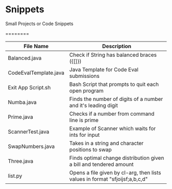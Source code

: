 Snippets
========

Small Projects or Code Snippets

========

File Name | Description
--------- | -----------
Balanced.java         | Check if String has balanced braces ({[]})
CodeEvalTemplate.java | Java Template for Code Eval submissions
Exit App Script.sh    | Bash Script that prompts to quit each open program
Numba.java            | Finds the number of digits of a number and it's leading digit
Prime.java            | Checks if a number from command line is prime
ScannerTest.java      | Example of Scanner which waits for ints for input
SwapNumbers.java      | Takes in a string and character positions to swap
Three.java            | Finds optimal change distribution given a bill and tendered amount
list.py               | Opens a file given by cl-arg, then lists values in format "sfjoijsf;a,b,c,d"

